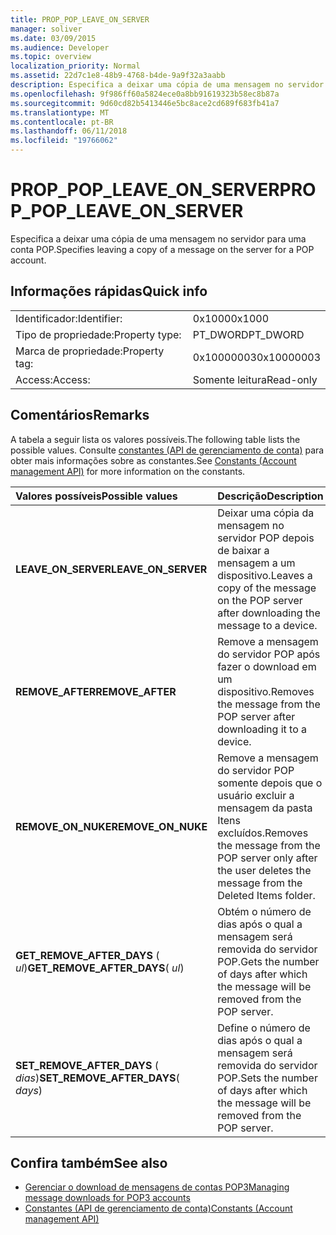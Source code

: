 ```yaml
---
title: PROP_POP_LEAVE_ON_SERVER
manager: soliver
ms.date: 03/09/2015
ms.audience: Developer
ms.topic: overview
localization_priority: Normal
ms.assetid: 22d7c1e8-48b9-4768-b4de-9a9f32a3aabb
description: Especifica a deixar uma cópia de uma mensagem no servidor para uma conta POP.
ms.openlocfilehash: 9f986ff60a5824ece0a8bb91619323b58ec8b87a
ms.sourcegitcommit: 9d60cd82b5413446e5bc8ace2cd689f683fb41a7
ms.translationtype: MT
ms.contentlocale: pt-BR
ms.lasthandoff: 06/11/2018
ms.locfileid: "19766062"
---
```

# <a name="proppopleaveonserver"></a><span data-ttu-id="e17d3-103">PROP_POP_LEAVE_ON_SERVER</span><span class="sxs-lookup"><span data-stu-id="e17d3-103">PROP_POP_LEAVE_ON_SERVER</span></span>

<span data-ttu-id="e17d3-104">Especifica a deixar uma cópia de uma mensagem no servidor para uma conta POP.</span><span class="sxs-lookup"><span data-stu-id="e17d3-104">Specifies leaving a copy of a message on the server for a POP account.</span></span>
  
## <a name="quick-info"></a><span data-ttu-id="e17d3-105">Informações rápidas</span><span class="sxs-lookup"><span data-stu-id="e17d3-105">Quick info</span></span>

|||
|:-----|:-----|
|<span data-ttu-id="e17d3-106">Identificador:</span><span class="sxs-lookup"><span data-stu-id="e17d3-106">Identifier:</span></span>  <br/> |<span data-ttu-id="e17d3-107">0x1000</span><span class="sxs-lookup"><span data-stu-id="e17d3-107">0x1000</span></span>  <br/> |
|<span data-ttu-id="e17d3-108">Tipo de propriedade:</span><span class="sxs-lookup"><span data-stu-id="e17d3-108">Property type:</span></span>  <br/> |<span data-ttu-id="e17d3-109">PT_DWORD</span><span class="sxs-lookup"><span data-stu-id="e17d3-109">PT_DWORD</span></span>  <br/> |
|<span data-ttu-id="e17d3-110">Marca de propriedade:</span><span class="sxs-lookup"><span data-stu-id="e17d3-110">Property tag:</span></span>  <br/> |<span data-ttu-id="e17d3-111">0x10000003</span><span class="sxs-lookup"><span data-stu-id="e17d3-111">0x10000003</span></span>  <br/> |
|<span data-ttu-id="e17d3-112">Access:</span><span class="sxs-lookup"><span data-stu-id="e17d3-112">Access:</span></span>  <br/> |<span data-ttu-id="e17d3-113">Somente leitura</span><span class="sxs-lookup"><span data-stu-id="e17d3-113">Read-only</span></span>  <br/> |
   
## <a name="remarks"></a><span data-ttu-id="e17d3-114">Comentários</span><span class="sxs-lookup"><span data-stu-id="e17d3-114">Remarks</span></span>

<span data-ttu-id="e17d3-115">A tabela a seguir lista os valores possíveis.</span><span class="sxs-lookup"><span data-stu-id="e17d3-115">The following table lists the possible values.</span></span> <span data-ttu-id="e17d3-116">Consulte [constantes (API de gerenciamento de conta)](constants-account-management-api.md) para obter mais informações sobre as constantes.</span><span class="sxs-lookup"><span data-stu-id="e17d3-116">See [Constants (Account management API)](constants-account-management-api.md) for more information on the constants.</span></span> 
  
|<span data-ttu-id="e17d3-117">**Valores possíveis**</span><span class="sxs-lookup"><span data-stu-id="e17d3-117">**Possible values**</span></span>|<span data-ttu-id="e17d3-118">**Descrição**</span><span class="sxs-lookup"><span data-stu-id="e17d3-118">**Description**</span></span>|
|:-----|:-----|
|<span data-ttu-id="e17d3-119">**LEAVE_ON_SERVER**</span><span class="sxs-lookup"><span data-stu-id="e17d3-119">**LEAVE_ON_SERVER**</span></span> <br/> |<span data-ttu-id="e17d3-120">Deixar uma cópia da mensagem no servidor POP depois de baixar a mensagem a um dispositivo.</span><span class="sxs-lookup"><span data-stu-id="e17d3-120">Leaves a copy of the message on the POP server after downloading the message to a device.</span></span>  <br/> |
|<span data-ttu-id="e17d3-121">**REMOVE_AFTER**</span><span class="sxs-lookup"><span data-stu-id="e17d3-121">**REMOVE_AFTER**</span></span> <br/> |<span data-ttu-id="e17d3-122">Remove a mensagem do servidor POP após fazer o download em um dispositivo.</span><span class="sxs-lookup"><span data-stu-id="e17d3-122">Removes the message from the POP server after downloading it to a device.</span></span>  <br/> |
|<span data-ttu-id="e17d3-123">**REMOVE_ON_NUKE**</span><span class="sxs-lookup"><span data-stu-id="e17d3-123">**REMOVE_ON_NUKE**</span></span> <br/> |<span data-ttu-id="e17d3-124">Remove a mensagem do servidor POP somente depois que o usuário excluir a mensagem da pasta Itens excluídos.</span><span class="sxs-lookup"><span data-stu-id="e17d3-124">Removes the message from the POP server only after the user deletes the message from the Deleted Items folder.</span></span>  <br/> |
|<span data-ttu-id="e17d3-125">**GET_REMOVE_AFTER_DAYS** ( _ul_)</span><span class="sxs-lookup"><span data-stu-id="e17d3-125">**GET_REMOVE_AFTER_DAYS**( _ul_)</span></span>  <br/> |<span data-ttu-id="e17d3-126">Obtém o número de dias após o qual a mensagem será removida do servidor POP.</span><span class="sxs-lookup"><span data-stu-id="e17d3-126">Gets the number of days after which the message will be removed from the POP server.</span></span>  <br/> |
|<span data-ttu-id="e17d3-127">**SET_REMOVE_AFTER_DAYS** ( _dias_)</span><span class="sxs-lookup"><span data-stu-id="e17d3-127">**SET_REMOVE_AFTER_DAYS**( _days_)</span></span>  <br/> |<span data-ttu-id="e17d3-128">Define o número de dias após o qual a mensagem será removida do servidor POP.</span><span class="sxs-lookup"><span data-stu-id="e17d3-128">Sets the number of days after which the message will be removed from the POP server.</span></span>  <br/> |
   
## <a name="see-also"></a><span data-ttu-id="e17d3-129">Confira também</span><span class="sxs-lookup"><span data-stu-id="e17d3-129">See also</span></span>

- [<span data-ttu-id="e17d3-130">Gerenciar o download de mensagens de contas POP3</span><span class="sxs-lookup"><span data-stu-id="e17d3-130">Managing message downloads for POP3 accounts</span></span>](managing-message-downloads-for-pop3-accounts.md) 
- [<span data-ttu-id="e17d3-131">Constantes (API de gerenciamento de conta)</span><span class="sxs-lookup"><span data-stu-id="e17d3-131">Constants (Account management API)</span></span>](constants-account-management-api.md)

